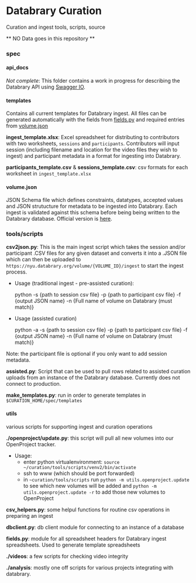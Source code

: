 Databrary Curation
==================

Curation and ingest tools, scripts, source

** NO Data goes in this repository **



### spec

#### api_docs

*Not complete*: This folder contains a work in progress for describing the Databrary API using [Swagger IO](http://swagger.io/). 

#### templates

Contains all current templates for Databrary ingest. All files can be generated automatically with the fields from [fields.py](https://raw.githubusercontent.com/databrary/curation/master/tools/scripts/utils/fields.py) and required entries from [volume.json]()

**ingest_template.xlsx**: Excel spreadsheet for distributing to contributors with two worksheets, `sessions` and `participants`. Contributors will input session (including filename and location for the video files they wish to ingest) and participant metadata in a format for ingesting into Databrary.

**participants_template.csv** & **sessions_template.csv**: csv formats for each worksheet in `ingest_template.xlsx`

#### volume.json

JSON Schema file which defines constraints, datatypes, accepted values and JSON strutucture for metadata to be ingested into Databrary. Each ingest is validated against this schema before being being written to the Databrary database. Official version is [here](https://raw.githubusercontent.com/databrary/databrary/master/volume.json).

### tools/scripts

**csv2json.py**: This is the main ingest script which takes the session and/or participant .CSV files for any given dataset and converts it into a .JSON file which can then be uploaded to `https://nyu.databrary.org/volume/{VOLUME_ID}/ingest` to start the ingest process.

* Usage (traditional ingest - pre-assisted curation): 
    
    python -s {path to session csv file} -p {path to participant csv file} -f {output JSON name} -n {Full name of volume on Databrary (must match)}

* Usage (assisted curation)

    python -a -s {path to session csv file} -p {path to participant csv file} -f {output JSON name} -n {Full name of volume on Databrary (must match)}

Note: the participant file is optional if you only want to add session metadata.

**assisted.py**: Script that can be used to pull rows related to assisted curation uploads from an instance of the Databrary database. Currently does not connect to production.

**make_templates.py**: run in order to generate templates in `$CURATION_HOME/spec/templates`

#### utils 

various scripts for supporting ingest and curation operations 

**./openproject/update.py**: this script will pull all new volumes into our OpenProject tracker.

* Usage: 
    - enter python virtualenvironment: `source ~/curation/tools/scripts/venv2/bin/activate`
    - ssh to www (which should be port forwarded)
    - in `~curation/tools/scripts` run `python -m utils.openproject.update` to see which new volumes will be added and `python -m utils.openproject.update -r` to add those new volumes to OpenProject


**csv_helpers.py**: some helpul functions for routine csv operations in preparing an ingest

**dbclient.py**: db client module for connecting to an instance of a database

**fields.py**: module for all spreadsheet headers for Databrary ingest spreadsheets. Used to generate template spreadsheets

**./videos**: a few scripts for checking video integrity

**./analysis**: mostly one off scripts for various projects integrating with databrary.
